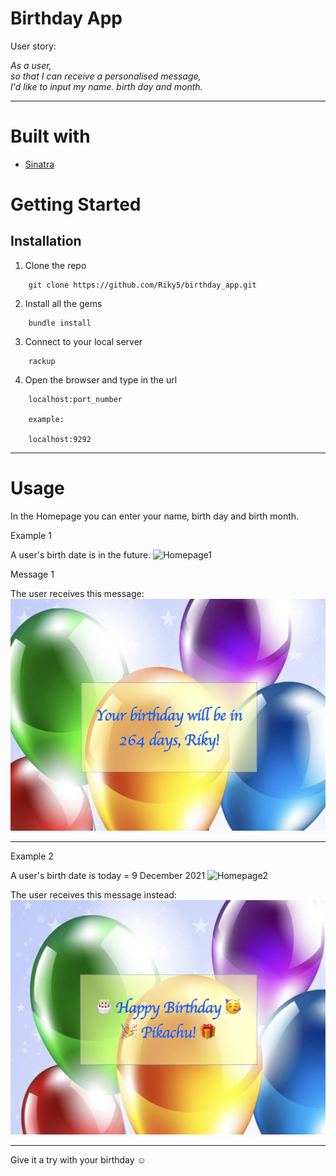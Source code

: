 # Birthday App

User story:

_As a user,  
so that I can receive a personalised message,  
I'd like to input my name. birth day and month._  

---
# Built with
- [Sinatra](https://github.com/sinatra/sinatra)

# Getting Started
## Installation

1. Clone the repo
```
    git clone https://github.com/Riky5/birthday_app.git
```
2. Install all the gems
```
    bundle install
```
3. Connect to your local server
```
    rackup
```
4. Open the browser and type in the url
```
    localhost:port_number

    example:

    localhost:9292
```

---
# Usage

In the Homepage you can enter your name, birth day and birth month.

Example 1

A user's birth date is in the future.
![Homepage1](/images/homepage1.png)

Message 1

The user receives this message:
![Days left to birthday](/images/days_left_to_bday.png)

---
Example 2

A user's birth date is today = 9 December 2021
![Homepage2](/images/homepage2.png)

The user receives this message instead:
![Happy Birthday message](/images/happy_birthday_message.png)

---
Give it a try with your birthday ☺️
